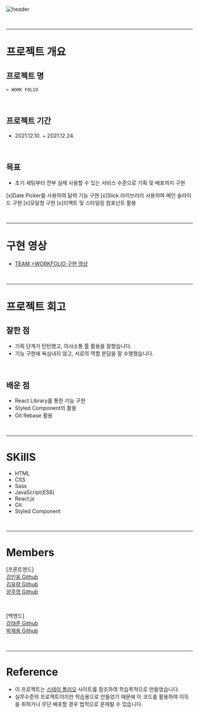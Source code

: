 ![header](https://capsule-render.vercel.app/api?type=waving&color=gradient&height=300&section=header&text=TEAM_WORKS&fontSize=60)

<br/>

---

# 프로젝트 개요

## <b>프로젝트 명</b>

`> WORK FOLIO`

<br/>

## <b>프로젝트 기간</b>

- 2021.12.10. ~ 2021.12.24.

<br/>

## <b>목표</b>

- 초기 세팅부터 전부 실제 사용할 수 있는 서비스 수준으로 기획 및 배포까지 구현

[x]Date Picker를 사용하여 달력 기능 구현 
[x]Slick 라이브러리 사용하여 메인 슬라이드 구현 
[x]모달창 구현
[x]리액트 및 스타일링 컴포넌트 활용


<br/>

---

# 구현 영상

- [TEAM >WORKFOLIO 구현 영상](https://youtu.be/tzR7IHBsa3U)

<br/>

---

# 프로젝트 회고

## <b>잘한 점</b>

- 기획 단계가 탄탄했고, 의사소통 툴 활용을 잘했습니다.
- 기능 구현에 욕심내지 않고, 서로의 역할 분담을 잘 수행했습니다.

<br/>

## <b>배운 점</b>

- React Library를 통한 기능 구현
- Styled Component의 활용
- Git Rebase 활용

<br/>

---

# SKillS

- HTML
- CSS
- Sass
- JavaScript(ES6)
- React.js
- Git
- Styled Component

<br/>

---

# Members

[프론트엔드]  
[강인웅 Github](https://github.com/wong0220/27-2nd-workfolio-frontend)  
[김유량 Github](https://github.com/YuryangKim)  
[양주영 Github](https://github.com/yangddu)

<br/>

[백엔드]  
[강태준 Github](https://github.com/eslerkang)  
[박재용 Github](https://github.com/yajkrap)

<br/>

---

# Reference

- 이 프로젝트는 [스테이 폴리오](https://www.stayfolio.com/) 사이트를 참조하여 학습목적으로 만들었습니다.
- 실무수준의 프로젝트이지만 학습용으로 만들었기 때문에 이 코드를 활용하여 이득을 취하거나 무단 배포할 경우 법적으로 문제될 수 있습니다.
